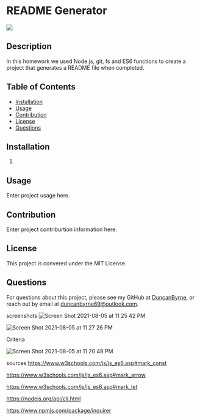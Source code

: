 # README Generator
![](https://img.shields.io/badge/license-MIT%20License-blue?style=flat-square)
## Description
In this homework we used Node.js, git, fs and ES6 functions to create a project that generates a README file when completed. 
## Table of Contents
* [Installation](#installation)
* [Usage](#usage)
* [Contribution](#contribution) 
* [License](#license)
* [Questions](#questions)

## Installation
1. 

## Usage
 Enter project usage here.

## Contribution
 Enter project contriburtion information here.

## License
This project is convered under the MIT License.

## Questions
For questions about this project, please see my GitHub at [DuncanByrne](https://github.com/DuncanByrne), or reach out by email at duncanbyrne69@outlook.com.


screenshots 
![Screen Shot 2021-08-05 at 11 25 42 PM](https://user-images.githubusercontent.com/85514179/128451870-11c97e2c-2a6b-44e6-8c68-74664aa7e2e8.png)

![Screen Shot 2021-08-05 at 11 27 26 PM](https://user-images.githubusercontent.com/85514179/128451906-116f2fbd-9b4e-4bdc-8dc1-43ec5dacc370.png)


Criteria

![Screen Shot 2021-08-05 at 11 20 48 PM](https://user-images.githubusercontent.com/85514179/128451966-85435820-692a-40e4-acca-f36226485f63.png)



sources
https://www.w3schools.com/js/js_es6.asp#mark_const

https://www.w3schools.com/js/js_es6.asp#mark_arrow

https://www.w3schools.com/js/js_es6.asp#mark_let

https://nodejs.org/api/cli.html

https://www.npmjs.com/package/inquirer
